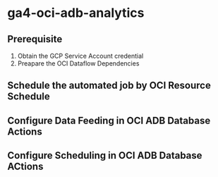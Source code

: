# ga4-oci-adb-analytics

## Prerequisite
1. Obtain the GCP Service Account credential
2. Preapare the OCI Dataflow Dependencies

## Schedule the automated job by OCI Resource Schedule

## Configure Data Feeding in OCI ADB Database Actions

## Configure Scheduling in OCI ADB Database ACtions
